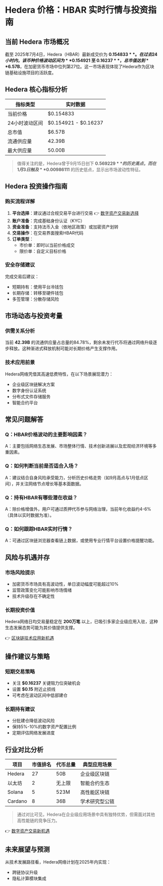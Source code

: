 # Hedera 价格：HBAR 实时行情与投资指南

## 当前 Hedera 市场概况
截至 2025年7月4日，Hedera（HBAR）最新成交价为 **$0.154833**。在过去24小时内，该币种价格波动区间为 **$0.154921 至 $0.16237**，总市值达到 **$6.57B**，在加密货币市场中位列第27位。这一市场表现体现了Hedera作为区块链基础设施项目的活跃度。

## Hedera 核心指标分析
| 指标类型       | 实时数据          |
|----------------|-------------------|
| 当前价格       | $0.154833         |
| 24小时波动区间 | $0.154921 - $0.16237 |
| 总市值         | $6.57B            |
| 流通供应量     | 42.39B            |
| 最大供应量     | 50.00B            |

> 值得关注的是，Hedera曾于9月15日创下 **$0.569229** 的历史高点，而在1月3日触及 **$0.00986111** 的历史低点，显示出市场波动性特征。

## Hedera 投资操作指南

### 购买流程详解
1. **平台选择**：建议通过合规交易平台进行交易
   👉 [数字资产交易新选择](https://bit.ly/okx_welcome)
2. **账户准备**：完成基础身份认证（KYC）
3. **资金准备**：支持法币入金（依地区政策）或加密资产划转
4. **交易操作**：在交易界面搜索HBAR代码
5. **订单类型**：
   - 市价单：即时以当前价格成交
   - 限价单：自定义目标价格

### 安全存储建议
完成交易后建议：
- 短期持有：使用平台冷钱包
- 长期存储：转移至硬件钱包
- 多签管理：分散存储风险

## 市场动态与投资考量

### 供需关系分析
当前 **42.39B** 的流通供应量占总量的84.78%，剩余未发行代币将通过网络升级逐步释放。这种渐进式释放机制可能对长期价格产生支撑作用。

### 技术应用前景
Hedera网络凭借其高速低费特性，在以下场景展现潜力：
- 企业级区块链解决方案
- 数字身份认证系统
- 分布式文件存储服务
- 智能合约平台

## 常见问题解答

### Q：HBAR价格波动的主要影响因素？
A：主要包括网络生态发展、市场整体行情、技术创新进展以及宏观经济环境等多重因素。

### Q：如何判断当前是否适合入场？
A：建议结合自身风险承受能力，分析历史价格走势（如9月高点与1月低点区间），并关注网络节点增长等基本面数据。

### Q：持有HBAR有哪些潜在收益？
A：除价格增值外，用户可通过质押代币参与网络治理，当前年化收益约4-6%（具体以实时数据为准）。

### Q：如何跟踪HBAR实时行情？
A：可通过区块链浏览器查看链上数据，或使用专业行情平台设置价格提醒功能。

## 风险与机遇并存

### 市场风险提示
- 加密货币市场具有高波动性，单日波动幅度可能超过10%
- 监管政策变化可能影响市场情绪
- 技术升级存在不确定性

### 长期投资价值
Hedera网络日均交易量稳定在 **200万笔** 以上，已吸引多家企业级应用入驻，这种生态发展态势可能为其价值提供支撑。

👉 [区块链技术应用新机遇](https://bit.ly/okx_welcome)

## 操作建议与策略

### 短期交易策略
- 关注 **$0.16237** 关键阻力位突破机会
- 设置 **$0.15** 附近止损线
- 可考虑在波动区间中低部建仓

### 长期持有建议
- 分批建仓降低波动风险
- 保持5%-10%的数字资产配置比例
- 定期评估网络发展进度

## 行业对比分析

| 项目        | 市值排名 | 代币总量   | 典型应用场景       |
|-------------|----------|------------|--------------------|
| Hedera      | 27       | 50B        | 企业级区块链       |
| 以太坊      | 2        | 无上限     | 智能合约生态       |
| Solana      | 5        | 523M       | 高性能区块链       |
| Cardano     | 8        | 36B        | 学术研究型公链     |

> 通过对比可见，Hedera在企业级应用场景中具有独特优势，但需面对其他高性能链的竞争压力。

👉 [数字资产交易新机遇](https://bit.ly/okx_welcome)

## 未来展望与预测
从技术发展路径看，Hedera网络计划在2025年内实现：
- 跨链协议升级
- 隐私计算模块集成